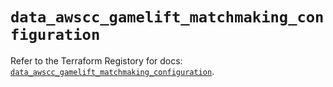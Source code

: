 # `data_awscc_gamelift_matchmaking_configuration`

Refer to the Terraform Registory for docs: [`data_awscc_gamelift_matchmaking_configuration`](https://registry.terraform.io/providers/hashicorp/awscc/0.70.0/docs/data-sources/gamelift_matchmaking_configuration).
